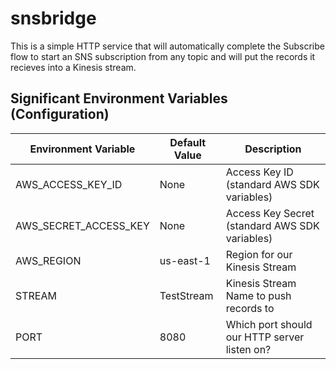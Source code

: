 
# snsbridge
This is a simple HTTP service that will automatically complete the Subscribe flow to start an SNS subscription from any topic and will put the records it recieves into a Kinesis stream.

## Significant Environment Variables (Configuration)
| Environment Variable | Default Value | Description |
| ----------- | ----------- | ----------- |
| AWS_ACCESS_KEY_ID | None | Access Key ID (standard AWS SDK variables) |
| AWS_SECRET_ACCESS_KEY | None | Access Key Secret (standard AWS SDK variables) |
| AWS_REGION | us-east-1 | Region for our Kinesis Stream |
| STREAM | TestStream | Kinesis Stream Name to push records to |
| PORT | 8080 | Which port should our HTTP server listen on? |

